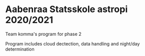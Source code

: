 # Aabenraa Statsskole astropi 2020/2021
Team komma's program for phase 2 

Program includes cloud dectection, data handling and night/day determination

